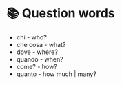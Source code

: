 # 📚 Question words

- chi - who?
- che cosa - what?
- dove - where?
- quando - when?
- come? - how?
- quanto - how much | many?
